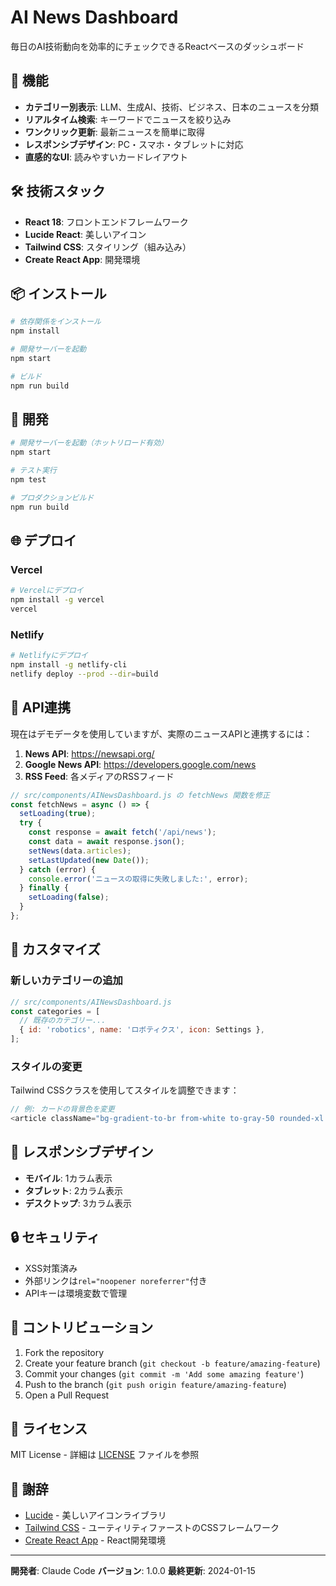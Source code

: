 # AI News Dashboard

毎日のAI技術動向を効率的にチェックできるReactベースのダッシュボード

## 🚀 機能

- **カテゴリー別表示**: LLM、生成AI、技術、ビジネス、日本のニュースを分類
- **リアルタイム検索**: キーワードでニュースを絞り込み
- **ワンクリック更新**: 最新ニュースを簡単に取得
- **レスポンシブデザイン**: PC・スマホ・タブレットに対応
- **直感的なUI**: 読みやすいカードレイアウト

## 🛠️ 技術スタック

- **React 18**: フロントエンドフレームワーク
- **Lucide React**: 美しいアイコン
- **Tailwind CSS**: スタイリング（組み込み）
- **Create React App**: 開発環境

## 📦 インストール

```bash
# 依存関係をインストール
npm install

# 開発サーバーを起動
npm start

# ビルド
npm run build
```

## 🔧 開発

```bash
# 開発サーバーを起動（ホットリロード有効）
npm start

# テスト実行
npm test

# プロダクションビルド
npm run build
```

## 🌐 デプロイ

### Vercel
```bash
# Vercelにデプロイ
npm install -g vercel
vercel
```

### Netlify
```bash
# Netlifyにデプロイ
npm install -g netlify-cli
netlify deploy --prod --dir=build
```

## 📝 API連携

現在はデモデータを使用していますが、実際のニュースAPIと連携するには：

1. **News API**: https://newsapi.org/
2. **Google News API**: https://developers.google.com/news
3. **RSS Feed**: 各メディアのRSSフィード

```javascript
// src/components/AINewsDashboard.js の fetchNews 関数を修正
const fetchNews = async () => {
  setLoading(true);
  try {
    const response = await fetch('/api/news');
    const data = await response.json();
    setNews(data.articles);
    setLastUpdated(new Date());
  } catch (error) {
    console.error('ニュースの取得に失敗しました:', error);
  } finally {
    setLoading(false);
  }
};
```

## 🎨 カスタマイズ

### 新しいカテゴリーの追加

```javascript
// src/components/AINewsDashboard.js
const categories = [
  // 既存のカテゴリー...
  { id: 'robotics', name: 'ロボティクス', icon: Settings },
];
```

### スタイルの変更

Tailwind CSSクラスを使用してスタイルを調整できます：

```javascript
// 例: カードの背景色を変更
<article className="bg-gradient-to-br from-white to-gray-50 rounded-xl...">
```

## 📱 レスポンシブデザイン

- **モバイル**: 1カラム表示
- **タブレット**: 2カラム表示  
- **デスクトップ**: 3カラム表示

## 🔒 セキュリティ

- XSS対策済み
- 外部リンクは`rel="noopener noreferrer"`付き
- APIキーは環境変数で管理

## 🤝 コントリビューション

1. Fork the repository
2. Create your feature branch (`git checkout -b feature/amazing-feature`)
3. Commit your changes (`git commit -m 'Add some amazing feature'`)
4. Push to the branch (`git push origin feature/amazing-feature`)
5. Open a Pull Request

## 📄 ライセンス

MIT License - 詳細は [LICENSE](LICENSE) ファイルを参照

## 🙏 謝辞

- [Lucide](https://lucide.dev/) - 美しいアイコンライブラリ
- [Tailwind CSS](https://tailwindcss.com/) - ユーティリティファーストのCSSフレームワーク
- [Create React App](https://create-react-app.dev/) - React開発環境

---

**開発者**: Claude Code
**バージョン**: 1.0.0
**最終更新**: 2024-01-15